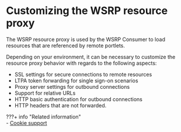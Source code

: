 # Customizing the WSRP resource proxy

The WSRP resource proxy is used by the WSRP Consumer to load resources that are referenced by remote portlets.

Depending on your environment, it can be necessary to customize the resource proxy behavior with regards to the following aspects:

-   SSL settings for secure connections to remote resources
-   LTPA token forwarding for single sign-on scenarios
-   Proxy server settings for outbound connections
-   Support for relative URLs
-   HTTP basic authentication for outbound connections
-   HTTP headers that are not forwarded.


???+ info "Related information"  
    -   [Cookie support](../../../../wsrp/reference_for_using_wsrp_portal/wsrpc_cookie.md)

